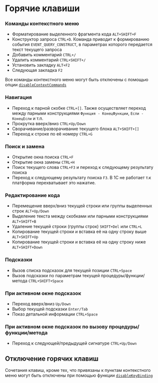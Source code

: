 # Горячие клавиши

### Команды контекстного меню

* Форматирование выделенного фрагмента кода `ALT+SHIFT+F`
* Конструктор запроса `CTRL+D`. Команда приводит к формированию события `EVENT_QUERY_CONSTRUCT`, в параметрах которого передается текст текущего запроса
* Добавить комментарий `CTRL+/`
* Удалить комментарий `CTRL+SHIFT+/`
* Установить закладку `ALT+F2`
* Следующая закладка `F2`

Все команды контекстного меню могут быть отключены с помощью опции [`disableContextCommands`](set_option.md)

### Навигация

* Переход к парной скобке `CTRL+[]`. Также осуществляет переход между парными конструкциями `Функция - КонецФункции`, `Если - КонецЕсли` и т.п.
* Прокрутка вверх/вниз `CTRL+Up/Down`
* Сворачивание/разворачивание текущего блока `ALT+SHIFT+[]`
* Переход к строке по её номеру `CTRL+G`

### Поиск и замена

* Открытие окна поиска `CTRL+F`
* Открытие окна замены `CTRL+H`
* Поиск текущего слова `CTRL+F3` и переход к следующему результату поиска
* Переход к следующему результату поиска `F3`. В 1С не работает т.к платформа перехватывает это нажатие.

### Редактирование кода

* Перемещение вверх/вниз текущей строки или группы выделенных строк `ALT+Up/Down`
* Выделение текста между скобками или парными конструкциями `ALT+SHIFT+B`
* Удаление текущей строки (группы строк) `SHIFT+Del` или `CTRL+L`
* Копирование текущей строки и вставка её на одну строку выше `ALT+SHIFT+Up`
* Копирование текущей строки и вставка её на одну строку ниже `ALT+SHIFT+Down`

### Подсказки

* Вызов списка подсказок для текущей позиции `CTRL+Space`
* Вызов подсказки по параметрам текущей процедуры/функции/метода `CTRL+SHIFT+Space`

### При активном окне подсказок

* Переход вверх/вниз `Up/Down`
* Выбор текущей подсказки `Enter/Tab`
* Показ детальной информации `CTRL+Space`

### При активном окне подсказок по вызову процедуры/функции/метода

* Переход к следующей/предыдущей сигнатуре `CTRL+Up/Down`

## Отключение горячих клавиш
Сочетания клавиш, кроме тех, что привязаны к пунктам контекстного меню могут быть отключены при помощью функции [`disableKeyBinding`](disable_key_binding.md)